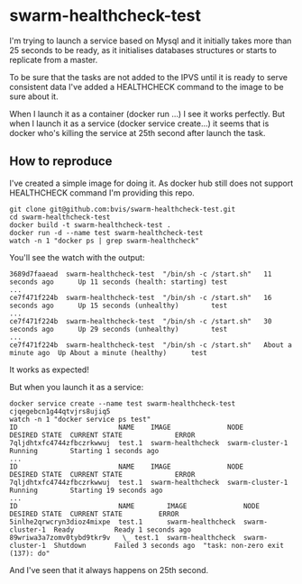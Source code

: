 # swarm-healthcheck-test

I'm trying to launch a service based on Mysql and it initially takes more than 25 seconds to be ready, as it initialises databases structures or starts to replicate from a master.

To be sure that the tasks are not added to the IPVS until it is ready to serve consistent data I've added a HEALTHCHECK command to the image to be sure about it.

When I launch it as a container (docker run ...) I see it works perfectly. But when I launch it as a service (docker service create...) it seems that is docker who's killing the service at 25th second after launch the task.

## How to reproduce

I've created a simple image for doing it. As docker hub still does not support HEALTHCHECK command I'm providing this repo.

```
git clone git@github.com:bvis/swarm-healthcheck-test.git
cd swarm-healthcheck-test
docker build -t swarm-healthcheck-test .
docker run -d --name test swarm-healthcheck-test
watch -n 1 "docker ps | grep swarm-healthcheck" 
```

You'll see the watch with the output:

```
3689d7faaead  swarm-healthcheck-test  "/bin/sh -c /start.sh"   11 seconds ago      Up 11 seconds (health: starting) test
...
ce7f471f224b  swarm-healthcheck-test  "/bin/sh -c /start.sh"   16 seconds ago      Up 15 seconds (unhealthy)        test
...
ce7f471f224b  swarm-healthcheck-test  "/bin/sh -c /start.sh"   30 seconds ago      Up 29 seconds (unhealthy)        test
...
ce7f471f224b  swarm-healthcheck-test  "/bin/sh -c /start.sh"   About a minute ago  Up About a minute (healthy)      test
```

It works as expected!

But when you launch it as a service:

```
docker service create --name test swarm-healthcheck-test
cjqegebcn1g44qtvjrs8ujiq5
watch -n 1 "docker service ps test"
ID                         NAME    IMAGE              NODE             DESIRED STATE  CURRENT STATE             ERROR
7qljdhtxfc4744zfbczrkwwuj  test.1  swarm-healthcheck  swarm-cluster-1  Running        Starting 1 seconds ago
...
ID                         NAME    IMAGE              NODE             DESIRED STATE  CURRENT STATE             ERROR
7qljdhtxfc4744zfbczrkwwuj  test.1  swarm-healthcheck  swarm-cluster-1  Running        Starting 19 seconds ago
...
ID                         NAME        IMAGE              NODE             DESIRED STATE  CURRENT STATE         ERROR
5inlhe2qrwcryn3dioz4mixpe  test.1      swarm-healthcheck  swarm-cluster-1  Ready          Ready 1 seconds ago
89wriwa3a7zomv0tybd9tkr9v   \_ test.1  swarm-healthcheck  swarm-cluster-1  Shutdown       Failed 3 seconds ago  "task: non-zero exit (137): do"
```

And I've seen that it always happens on 25th second.

